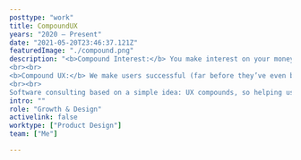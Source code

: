 ```yaml
---
posttype: "work"
title: CompoundUX
years: "2020 – Present"
date: "2021-05-20T23:46:37.121Z"  
featuredImage: "./compound.png"
description: "<b>Compound Interest:</b> You make interest on your money, then you make even more interest on the combination of your money and previous interest. Repeat infinite cycles.
<br><br>
<b>Compound UX:</b> We make users successful (far before they’ve even bought our product), then we make them even more successful based on their snowballing previous success. Repeat infinite cycles.
<br><br>
Software consulting based on a simple idea: UX compounds, so helping users become successful IMMEDIATELY results in exponential bottom line growth."
intro: ""
role: "Growth & Design"
activelink: false
worktype: ["Product Design"]
team: ["Me"]

---
```



